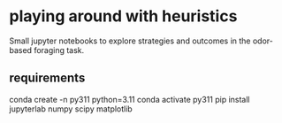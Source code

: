 # playing around with heuristics

Small jupyter notebooks to explore strategies and outcomes in the odor-based foraging task.

## requirements

conda create -n py311 python=3.11
conda activate py311
pip install jupyterlab numpy scipy matplotlib
